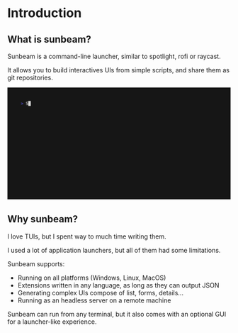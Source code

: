 # Introduction

## What is sunbeam?

Sunbeam is a command-line launcher, similar to spotlight, rofi or raycast.

It allows you to build interactives UIs from simple scripts, and share them as git repositories.

![demo of the github extension](./vhs/gifs/github.gif)

## Why sunbeam?

I love TUIs, but I spent way to much time writing them.

I used a lot of application launchers, but all of them had some limitations.

Sunbeam supports:

- Running on all platforms (Windows, Linux, MacOS)
- Extensions written in any language, as long as they can output JSON
- Generating complex UIs compose of list, forms, details...
- Running as an headless server on a remote machine

Sunbeam can run from any terminal, but it also comes with an optional GUI for a launcher-like experience.
